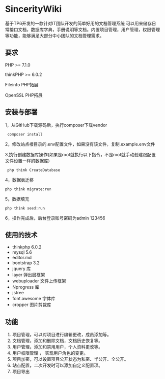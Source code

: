 # SincerityWiki
基于TP6开发的一款针对IT团队开发的简单好用的文档管理系统
可以用来储存日常接口文档，数据库字典，手册说明等文档。内置项目管理，用户管理，权限管理等功能，能够满足大部分中小团队的文档管理需求。
## 要求
PHP >= 7.1.0

thinkPHP >= 6.0.2

Fileinfo PHP拓展

OpenSSL PHP拓展
## 安装与部署
1，从GitHub下载源码后，执行composer下载vendor
```
 composer install
```
2，修改站点根目录的.env配置文件，如果没有该文件，复制.example.env文件

3,执行创建数据库操作(如果是root就执行以下指令，不是root就手动创建跟配置文件设置一样的数据库)
```
 php think CreateDatabase
```
4，数据表迁移
```
php think migrate:run
```
5，数据填充
```
php think seed:run
```
6，操作完成后，后台登录账号密码为admin 123456

## 使用的技术
- thinkphp  6.0.2
- mysql 5.6
- editor.md
- bootstrap 3.2
- jquery 库
- layer 弹出层框架
- webuploader 文件上传框架
- Nprogress 库
- jstree 
- font awesome 字体库
- cropper 图片剪裁库

## 功能
1. 项目管理，可以对项目进行编辑更改，成员添加等。
2. 文档管理，添加和删除文档，文档历史恢复等。
3. 用户管理，添加和禁用用户，个人资料更改等。
4. 用户权限管理 ， 实现用户角色的变更。
5. 项目加密，可以设置项目公开状态为私密、半公开、全公开。
6. 站点配置，二次开发时可以添加自定义配置项。
7. 项目导出
